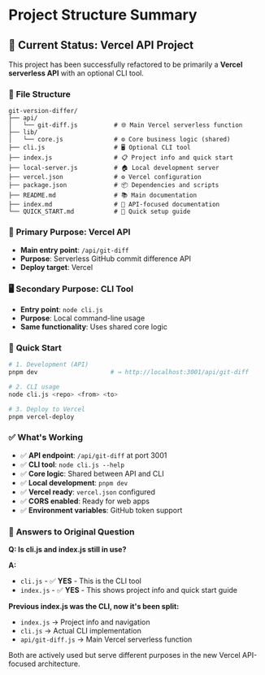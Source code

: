 # Project Structure Summary

## 🎯 **Current Status: Vercel API Project**

This project has been successfully refactored to be primarily a **Vercel serverless API** with an optional CLI tool.

### 📁 **File Structure**

```
git-version-differ/
├── api/
│   └── git-diff.js          # 🌐 Main Vercel serverless function
├── lib/
│   └── core.js              # ⚙️ Core business logic (shared)
├── cli.js                   # 🖥️ Optional CLI tool
├── index.js                 # 📋 Project info and quick start
├── local-server.js          # 🏠 Local development server
├── vercel.json              # ⚙️ Vercel configuration
├── package.json             # 📦 Dependencies and scripts
├── README.md                # 📚 Main documentation
├── index.md                 # 📄 API-focused documentation
└── QUICK_START.md           # 🚀 Quick setup guide
```

### 🎯 **Primary Purpose: Vercel API**

- **Main entry point**: `/api/git-diff` 
- **Purpose**: Serverless GitHub commit difference API
- **Deploy target**: Vercel

### 🖥️ **Secondary Purpose: CLI Tool**

- **Entry point**: `node cli.js`
- **Purpose**: Local command-line usage
- **Same functionality**: Uses shared core logic

### 🚀 **Quick Start**

```bash
# 1. Development (API)
pnpm dev                    # → http://localhost:3001/api/git-diff

# 2. CLI usage
node cli.js <repo> <from> <to>

# 3. Deploy to Vercel
pnpm vercel-deploy
```

### ✅ **What's Working**

- ✅ **API endpoint**: `/api/git-diff` at port 3001
- ✅ **CLI tool**: `node cli.js --help`
- ✅ **Core logic**: Shared between API and CLI
- ✅ **Local development**: `pnpm dev`
- ✅ **Vercel ready**: `vercel.json` configured
- ✅ **CORS enabled**: Ready for web apps
- ✅ **Environment variables**: GitHub token support

### 📝 **Answers to Original Question**

**Q: Is cli.js and index.js still in use?**

**A:** 
- `cli.js` - ✅ **YES** - This is the CLI tool
- `index.js` - ✅ **YES** - This shows project info and quick start guide

**Previous index.js was the CLI, now it's been split:**
- `index.js` → Project info and navigation
- `cli.js` → Actual CLI implementation  
- `api/git-diff.js` → Main Vercel serverless function

Both are actively used but serve different purposes in the new Vercel API-focused architecture.
